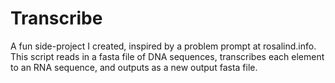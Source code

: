 # Transcribe
A fun side-project I created, inspired by a problem prompt at rosalind.info. This script reads in a fasta file of DNA sequences, transcribes each element to an RNA sequence, and outputs as a new output fasta file. 
